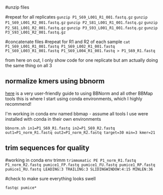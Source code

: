 #unzip files

#repeat for all replicates
`gunzip P1_S69_L001_R1_001.fastq.gz`
`gunzip P1_S69_L001_R2_001.fastq.gz`
`gunzip P2_S81_L001_R1_001.fastq.gz`
`gunzip P2_S81_L001_R2_001.fastq.gz`
`gunzip P3_S93_L001_R1_001.fastq.gz`
`gunzip P3_S93_L001_R2_001.fastq.gz`

#concatenate files
#repeat for R1 and R2 of each sample
`cat P1_S69_L001_R1_001.fastq P1_S69_L002_R1_001.fastq P1_S69_L003_R1_001.fastq P1_S69_L004_R1_001.fastq > P1_S69_R1.fastq`

from here on out, I only show code for one replicate but am actually doing the same thing on all 3

## normalize kmers using bbnorm

[here](https://jgi.doe.gov/data-and-tools/software-tools/bbtools/bb-tools-user-guide/bbnorm-guide/) is a very user-friendly guide to using BBNorm and all other BBMap tools
this is where I start using conda environments, which I highly recommend! 

I'm working in conda env named bbmap - assume all tools I use were installed with conda in their own environments

`bbnorm.sh in1=P1_S69_R1.fastq in2=P1_S69_R2.fastq out1=P1_norm_R1.fastq out2=P1_norm_R2.fastq target=30 min=3 kmer=21`


## trim sequences for quality
#working in conda env trimm
`trimmomatic PE P1_norm_R1.fastq P1_norm_R2.fastq pumice1_FP.fastq pumice1_FU.fastq pumice1_RP.fastq pumice1_RU.fastq LEADING:3 TRAILING:3 SLIDINGWINDOW:4:15 MINLEN:36`


#check to make sure everything looks swell

`fastqc pumice*`
